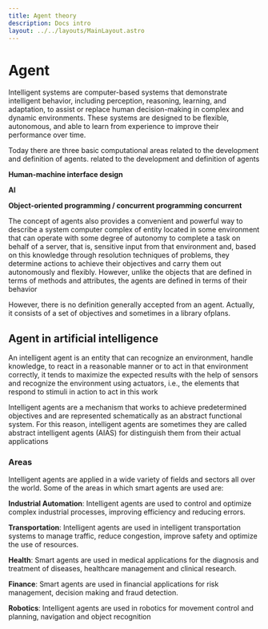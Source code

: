 ```yaml
---
title: Agent theory
description: Docs intro
layout: ../../layouts/MainLayout.astro
---
```


# Agent

Intelligent systems are computer-based systems that demonstrate intelligent behavior, including perception, reasoning, learning, and adaptation, to assist or replace human decision-making in complex and dynamic environments. These systems are designed to be flexible, autonomous, and able to learn from experience to improve their performance over time.

Today there are three basic computational areas related to the development and definition of agents.
related to the development and definition of agents

**Human-machine interface design**

**AI**

**Object-oriented programming / concurrent programming concurrent** 


The concept of agents also provides a convenient and powerful way to describe a system
computer complex of entity located in some environment that can operate with some degree of autonomy
to complete a task on behalf of a server, that is, sensitive input from that environment and, based on this knowledge through resolution techniques of problems, they determine actions to achieve their
objectives and carry them out autonomously and flexibly. However, unlike the objects that are defined in terms of methods and attributes, the agents are defined in terms of their behavior

However, there is no definition generally accepted from an agent. Actually, it consists of a
set of objectives and sometimes in a library ofplans.

## Agent in artificial intelligence

An intelligent agent is an entity that can recognize an environment, handle knowledge,
to react in a reasonable manner or to act in that environment correctly, it tends to maximize the
expected results with the help of sensors and recognize the environment using actuators, i.e.,
the elements that respond to stimuli in action to act in this work

Intelligent agents are a mechanism that works to achieve predetermined objectives and are represented schematically as an abstract functional system. For this reason, intelligent agents are sometimes they are called abstract intelligent agents (AIAS) for distinguish them from their actual applications

### Areas

Intelligent agents are applied in a wide variety of fields and sectors all over the world. Some of the areas in which smart agents are used are:

**Industrial Automation**: Intelligent agents are used to control and optimize complex industrial processes, improving efficiency and reducing errors.

**Transportation**: Intelligent agents are used in intelligent transportation systems to manage traffic, reduce congestion, improve safety and optimize the use of resources.

**Health**: Smart agents are used in medical applications for the diagnosis and treatment of diseases, healthcare management and clinical research.

**Finance**: Smart agents are used in financial applications for risk management, decision making and fraud detection.

**Robotics**: Intelligent agents are used in robotics for movement control and planning, navigation and object recognition

